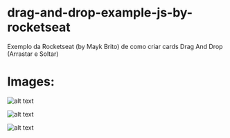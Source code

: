 # drag-and-drop-example-js-by-rocketseat
Exemplo da Rocketseat (by Mayk Brito) de como criar cards Drag And Drop (Arrastar e Soltar)

# Images:
![alt text](https://raw.githubusercontent.com/ralmeidax/drag-and-drop-example-js-by-rocketseat/master/screen/Screen_01.png)

![alt text](https://raw.githubusercontent.com/ralmeidax/drag-and-drop-example-js-by-rocketseat/master/screen/Screen_02.png)

![alt text](https://raw.githubusercontent.com/ralmeidax/drag-and-drop-example-js-by-rocketseat/master/screen/Screen_03.png)
